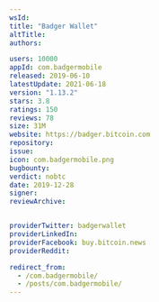 ```yaml
---
wsId: 
title: "Badger Wallet"
altTitle: 
authors:

users: 10000
appId: com.badgermobile
released: 2019-06-10
latestUpdate: 2021-06-18
version: "1.13.2"
stars: 3.8
ratings: 150
reviews: 78
size: 31M
website: https://badger.bitcoin.com
repository: 
issue: 
icon: com.badgermobile.png
bugbounty: 
verdict: nobtc
date: 2019-12-28
signer: 
reviewArchive:


providerTwitter: badgerwallet
providerLinkedIn: 
providerFacebook: buy.bitcoin.news
providerReddit: 

redirect_from:
  - /com.badgermobile/
  - /posts/com.badgermobile/
---
```



